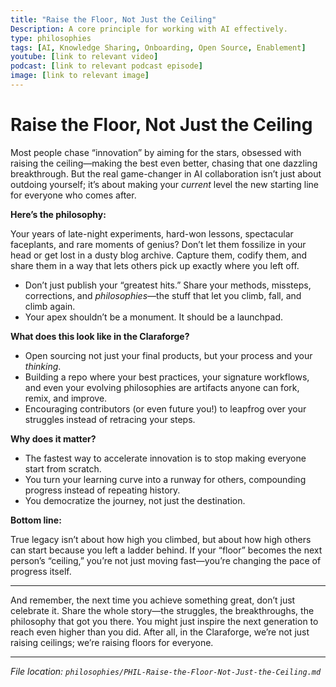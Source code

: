 ```yaml
---
title: "Raise the Floor, Not Just the Ceiling"
Description: A core principle for working with AI effectively.
type: philosophies
tags: [AI, Knowledge Sharing, Onboarding, Open Source, Enablement]
youtube: [link to relevant video]
podcast: [link to relevant podcast episode]
image: [link to relevant image]
---
```


# Raise the Floor, Not Just the Ceiling

Most people chase “innovation” by aiming for the stars, obsessed with raising the ceiling—making the best even better, chasing that one dazzling breakthrough. But the real game-changer in AI collaboration isn’t just about outdoing yourself; it’s about making your *current* level the new starting line for everyone who comes after.

**Here’s the philosophy:**

Your years of late-night experiments, hard-won lessons, spectacular faceplants, and rare moments of genius? Don’t let them fossilize in your head or get lost in a dusty blog archive. Capture them, codify them, and share them in a way that lets others pick up exactly where you left off.

* Don’t just publish your “greatest hits.” Share your methods, missteps, corrections, and *philosophies*—the stuff that let you climb, fall, and climb again.
* Your apex shouldn’t be a monument. It should be a launchpad.

**What does this look like in the Claraforge?**

* Open sourcing not just your final products, but your process and your *thinking*.
* Building a repo where your best practices, your signature workflows, and even your evolving philosophies are artifacts anyone can fork, remix, and improve.
* Encouraging contributors (or even future you!) to leapfrog over your struggles instead of retracing your steps.

**Why does it matter?**

* The fastest way to accelerate innovation is to stop making everyone start from scratch.
* You turn your learning curve into a runway for others, compounding progress instead of repeating history.
* You democratize the journey, not just the destination.

**Bottom line:**

True legacy isn’t about how high you climbed, but about how high others can start because you left a ladder behind. If your “floor” becomes the next person’s “ceiling,” you’re not just moving fast—you’re changing the pace of progress itself.

---

And remember, the next time you achieve something great, don’t just celebrate it. Share the whole story—the struggles, the breakthroughs, the philosophy that got you there. You might just inspire the next generation to reach even higher than you did. After all, in the Claraforge, we’re not just raising ceilings; we’re raising floors for everyone.

---

*File location: `philosophies/PHIL-Raise-the-Floor-Not-Just-the-Ceiling.md`*
